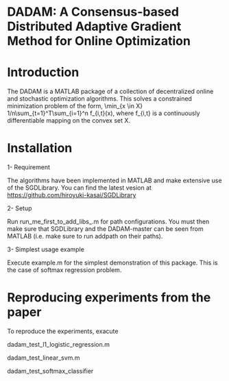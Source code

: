 # DADAM: A Consensus-based Distributed Adaptive Gradient Method for Online Optimization

# Introduction

The DADAM is a MATLAB package of a collection of decentralized online and stochastic optimization algorithms. This solves a constrained minimization problem of the form, \min_{x \in X} 1/n\sum_{t=1}^T\sum_{i=1}^n f_{i,t}(x), where f_{i,t} is a continuously differentiable mapping on the convex set X.

# Installation

 1- Requirement
 
The algorithms have been implemented in MATLAB and make extensive use of the SGDLibrary. You can find the latest vesion at https://github.com/hiroyuki-kasai/SGDLibrary 


 2- Setup
 
Run run_me_first_to_add_libs_.m for path configurations.
You must then make sure that SGDLibrary and the DADAM-master can be seen from MATLAB (i.e. make sure to run addpath on their paths).

 3- Simplest usage example
 
Execute example.m for the simplest demonstration of this package. This is the case of softmax regression problem.


# Reproducing experiments from the paper
To reproduce the experiments, exacute

dadam_test_l1_logistic_regression.m 

dadam_test_linear_svm.m 

dadam_test_softmax_classifier



